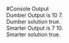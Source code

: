 #Console Output
</br>
Dumber Output is 10 7. </br>
Dumber solution true. </br>
Smarter Output is 7 10. </br>
Smarter solution true. </br>